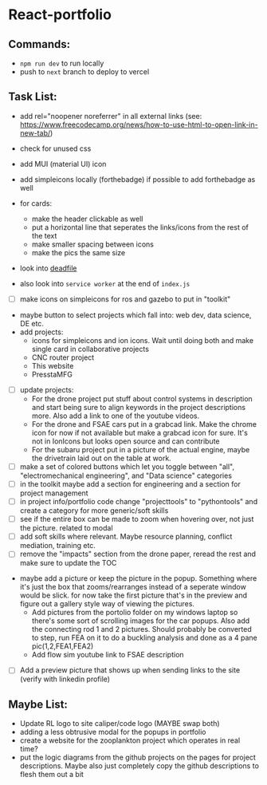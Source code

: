 # React-portfolio

## Commands:

* `npm run dev` to run locally
* push to `next` branch to deploy to vercel

## Task List:
- add rel="noopener noreferrer" in all external links (see: https://www.freecodecamp.org/news/how-to-use-html-to-open-link-in-new-tab/)
- check for unused css
- add MUI (material UI) icon
- add simpleicons locally (forthebadge) if possible to add forthebadge as well

- for cards: 
    - make the header clickable as well
    - put a horizontal line that seperates the links/icons from the rest of the text
    - make smaller spacing between icons
    - make the pics the same size

- look into [deadfile](https://m-izadmehr.github.io/deadfile/#/)
- also look into `service worker` at the end of `index.js` 
- [ ] make icons on simpleicons for ros and gazebo to put in "toolkit"
- maybe button to select projects which fall into: web dev, data science, DE etc.
- add projects:
    - icons for simpleicons and ion icons. Wait until doing both and make single card in collaborative projects
    - CNC router project
    - This website
    - PresstaMFG
- [ ] update projects:
    - For the drone project put stuff about control systems in description and start being sure to align keywords in the project descriptions more. Also add a link to one of the youtube videos.
    - For the drone and FSAE cars put in a grabcad link. Make the chrome icon for now if not available but make a grabcad icon for sure. It's not in IonIcons but looks open source and can contribute
    - For the subaru project put in a picture of the actual engine, maybe the drivetrain laid out on the table at work.
- [ ] make a set of colored buttons which let you toggle between "all", "electromechanical engineering", and "Data science" categories
- [ ] in the toolkit maybe add a section for engineering and a section for project management
- [ ] in project info/portfolio code change "projecttools" to "pythontools" and create a category for more generic/soft skills
- [ ] see if the entire box can be made to zoom when hovering over, not just the picture. related to modal
- [ ] add soft skills where relevant. Maybe resource planning, conflict mediation, training etc.
- [ ] remove the "impacts" section from the drone paper, reread the rest and make sure to update the TOC
- maybe add a picture or keep the picture in the popup. Something where it's just the box that zooms/rearranges instead of a seperate window would be slick. for now take the first picture that's in the preview and figure out a gallery style way of viewing the pictures.
    - Add pictures from the portolio folder on my windows laptop so there's some sort of scrolling images for the car popups. Also add the connecting rod 1 and 2 pictures. Should probably be converted to step, run FEA on it to do a buckling analysis and done as a 4 pane pic(1,2,FEA1,FEA2)
    - Add flow sim youtube link to FSAE description
- [ ] Add a preview picture that shows up when sending links to the site (verify with linkedin profile)

## Maybe List:

- Update RL logo to site caliper/code logo (MAYBE swap both)
- adding a less obtrusive modal for the popups in portfolio
- create a website for the zooplankton project which operates in real time?
- put the logic diagrams from the github projects on the pages for project descriptions. Maybe also just completely copy the github descriptions to flesh them out a bit
